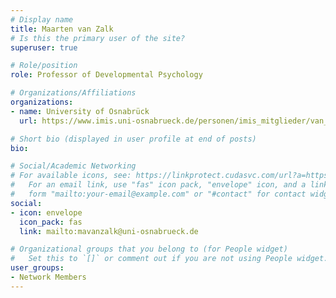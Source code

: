 ```yaml
---
# Display name
title: Maarten van Zalk
# Is this the primary user of the site?
superuser: true

# Role/position
role: Professor of Developmental Psychology

# Organizations/Affiliations
organizations:
- name: University of Osnabrück
  url: https://www.imis.uni-osnabrueck.de/personen/imis_mitglieder/van_zalk_maarten.html

# Short bio (displayed in user profile at end of posts)
bio: 

# Social/Academic Networking
# For available icons, see: https://linkprotect.cudasvc.com/url?a=https%3a%2f%2fsourcethemes.com%2facademic%2fdocs%2fpage-builder%2f%23icons&c=E,1,03Q55I8O6D-V-MsaI5i3Th7UvGHpRVj6l4dANOBXiQaBRckWF-Uxi40d1B8mh5T88rS8FWL6R2UVO5-e4mDAmzVU5C2FJcU0kEkb6Qi2tyc,&typo=1
#   For an email link, use "fas" icon pack, "envelope" icon, and a link in the
#   form "mailto:your-email@example.com" or "#contact" for contact widget.
social:
- icon: envelope
  icon_pack: fas
  link: mailto:mavanzalk@uni-osnabrueck.de

# Organizational groups that you belong to (for People widget)
#   Set this to `[]` or comment out if you are not using People widget.
user_groups:
- Network Members
---
```

